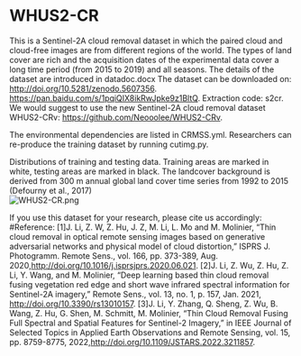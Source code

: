 # WHUS2-CR
This is a Sentinel-2A cloud removal dataset in which the paired cloud and cloud-free images are from different regions of the world. The types of land cover are rich and the acquisition dates of the experimental data cover a long time period (from 2015 to 2019) and all seasons.
The details of the dataset are introduced in datadoc.docx
The dataset can be downloaded on: http://doi.org/10.5281/zenodo.5607356.  
https://pan.baidu.com/s/1pqiQIX8ikRwJpke9z1BltQ.  Extraction code: s2cr.
We would suggest to use the new Sentinel-2A cloud removal dataset WHUS2-CRv: https://github.com/Neooolee/WHUS2-CRv.

The environmental dependencies are listed in CRMSS.yml. Researchers can re-produce the training dataset by running cutimg.py.

Distributions of training and testing data. Training areas are marked in white, testing areas are marked in black. The landcover background is derived from 300 m annual global land cover time series from 1992 to 2015 (Defourny et al., 2017)  
![WHUS2-CR.png](https://i.loli.net/2020/12/23/XSh6YCA23fnMQiZ.png)  

If you use this dataset for your research, please cite us accordingly:  
#Reference:
[1]J. Li, Z. W, Z. Hu, J. Z, M. Li, L. Mo and M. Molinier, “Thin cloud removal in optical remote sensing images based on generative adversarial networks and physical model of cloud distortion,” ISPRS J. Photogramm. Remote Sens., vol. 166, pp. 373-389, Aug. 2020,http://doi.org/10.1016/j.isprsjprs.2020.06.021.
[2]J. Li, Z. Wu, Z. Hu, Z. Li, Y. Wang, and M. Molinier, “Deep learning based thin cloud removal fusing vegetation red edge and short wave infrared spectral information for Sentinel-2A imagery,” Remote Sens., vol. 13, no. 1, p. 157, Jan. 2021, http://doi.org/10.3390/rs13010157.
[3]J. Li, Y. Zhang, Q. Sheng, Z. Wu, B. Wang, Z. Hu, G. Shen, M. Schmitt, M. Molinier, “Thin Cloud Removal Fusing Full Spectral and Spatial Features for Sentinel-2 Imagery,” in IEEE Journal of Selected Topics in Applied Earth Observations and Remote Sensing, vol. 15, pp. 8759-8775, 2022,http://doi.org/10.1109/JSTARS.2022.3211857.

